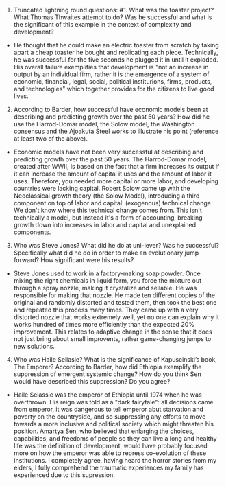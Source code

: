 1. Truncated lightning round questions: #1. What was the toaster project? What Thomas Thwaites attempt to do? Was he successful and what is the significant of this example in the context of complexity and development?
 - He thought that he could make an electric toaster from scratch by taking apart a cheap toaster he bought and replicating each piece. Technically, he was successful for the five seconds he plugged it in until it exploded. His overall failure exemplifies that development is "not an increase in output by an individual firm, rather it is the emergence of a system of economic, financial, legal, social, political institurions, firms, products, and technologies" which together provides for the citizens to live good lives.

2. According to Barder, how successful have economic models been at describing and predicting growth over the past 50 years?  How did he use the Harrod-Domar model, the Solow model, the Washington consensus and the Ajoakuta Steel works to illustrate his point (reference at least two of the above).
 - Economic models have not been very successful at describing and predicting growth over the past 50 years. The Harrod-Domar model, created after WWII, is based on the fact that a firm increases its output if it can increase the amount of capital it uses and the amount of labor it uses. Therefore, you needed more capital or more labor, and developing countries were lacking capital. Robert Solow came up with the Neoclassical growth theory (the Solow Model), introducing a third component on top of labor and capital: (exogenous) technical change. We don't know where this technical change comes from. This isn't technically a model, but instead it's a form of accounting, breaking growth down into increases in labor and capital and unexplained components. 

3. Who was Steve Jones? What did he do at uni-lever? Was he successful?  Specifically what did he do in order to make an evolutionary jump forward?  How significant were his results?
 - Steve Jones used to work in a factory-making soap powder. Once mixing the right chemicals in liquid form, you force the mixture out through a spray nozzle, making it crystalize and sellable. He was responsible for making that nozzle. He made ten different copies of the original and randomly distorted and tested them, then took the best one and repeated this process many times. They came up with a very distorted nozzle that works extremely well, yet no one can explain why it works hundred of times more efficiently than the expected 20% improvement. This relates to adaptive change in the sense that it does not just bring about small improvents, rather game-changing jumps to new solutions. 

4. Who was Haile Sellasie?  What is the significance of Kapuscinski’s book, The Emporer?  According to Barder, how did Ethiopia exemplify the suppression of emergent systemic change?  How do you think Sen would have described this suppression? Do you agree?
 - Haile Selassie was the emperor of Ethiopia until 1974 when he was overthrown. His reign was told as a "dark fairytale": all decisions came from emperor, it was dangerous to tell emperor abut starvation and poverty on the countryside, and so suppressing any efforts to move towards a more inclusive and political society which might threaten his position. Amartya Sen, who believed that enlarging the choices, capabilities, and freedoms of people so they can live a long and healthy life was the definition of development, would have probably focused more on how the emperor was able to repress co-evolution of these institutions. I completely agree, having heard the horror stories from my elders, I fully comprehend the traumatic experiences my family has experienced due to this supression. 
